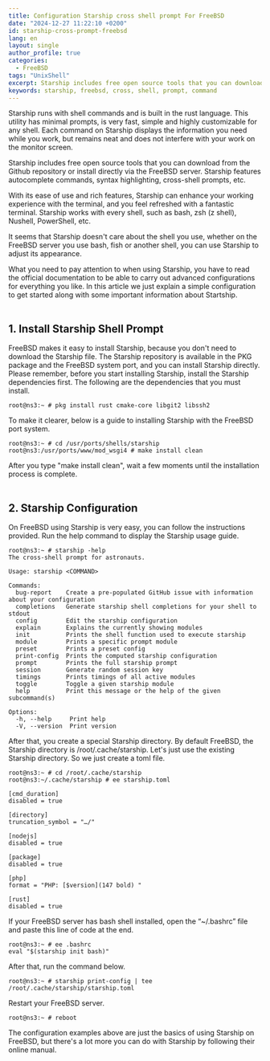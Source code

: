 ```yaml
---
title: Configuration Starship cross shell prompt For FreeBSD
date: "2024-12-27 11:22:10 +0200"
id: starship-cross-prompt-freebsd
lang: en
layout: single
author_profile: true
categories:
  - FreeBSD
tags: "UnixShell"
excerpt: Starship includes free open source tools that you can download from the Github repository or install directly via the FreeBSD server
keywords: starship, freebsd, cross, shell, prompt, command
---
```


Starship runs with shell commands and is built in the rust language. This utility has minimal prompts, is very fast, simple and highly customizable for any shell. Each command on Starship displays the information you need while you work, but remains neat and does not interfere with your work on the monitor screen.

Starship includes free open source tools that you can download from the Github repository or install directly via the FreeBSD server. Starship features autocomplete commands, syntax highlighting, cross-shell prompts, etc.

With its ease of use and rich features, Starship can enhance your working experience with the terminal, and you feel refreshed with a fantastic terminal. Starship works with every shell, such as bash, zsh (z shell), Nushell, PowerShell, etc.

It seems that Starship doesn't care about the shell you use, whether on the FreeBSD server you use bash, fish or another shell, you can use Starship to adjust its appearance.

What you need to pay attention to when using Starship, you have to read the official documentation to be able to carry out advanced configurations for everything you like. In this article we just explain a simple configuration to get started along with some important information about Startship.<br><br/>
## 1. Install Starship Shell Prompt
FreeBSD makes it easy to install Starship, because you don't need to download the Starship file. The Starship repository is available in the PKG package and the FreeBSD system port, and you can install Starship directly. Please remember, before you start installing Starship, install the Starship dependencies first. The following are the dependencies that you must install.

```
root@ns3:~ # pkg install rust cmake-core libgit2 libssh2
```

To make it clearer, below is a guide to installing Starship with the FreeBSD port system.

```
root@ns3:~ # cd /usr/ports/shells/starship
root@ns3:/usr/ports/www/mod_wsgi4 # make install clean
```

After you type "make install clean", wait a few moments until the installation process is complete.<br><br/>
## 2. Starship Configuration
On FreeBSD using Starship is very easy, you can follow the instructions provided. Run the help command to display the Starship usage guide.

```
root@ns3:~ # starship -help
The cross-shell prompt for astronauts.

Usage: starship <COMMAND>

Commands:
  bug-report    Create a pre-populated GitHub issue with information about your configuration
  completions   Generate starship shell completions for your shell to stdout
  config        Edit the starship configuration
  explain       Explains the currently showing modules
  init          Prints the shell function used to execute starship
  module        Prints a specific prompt module
  preset        Prints a preset config
  print-config  Prints the computed starship configuration
  prompt        Prints the full starship prompt
  session       Generate random session key
  timings       Prints timings of all active modules
  toggle        Toggle a given starship module
  help          Print this message or the help of the given subcommand(s)

Options:
  -h, --help     Print help
  -V, --version  Print version
```

After that, you create a special Starship directory. By default FreeBSD, the Starship directory is /root/.cache/starship. Let's just use the existing Starship directory. So we just create a toml file.

```
root@ns3:~ # cd /root/.cache/starship
root@ns3:~/.cache/starship # ee starship.toml

[cmd_duration]
disabled = true

[directory]
truncation_symbol = "…/"

[nodejs]
disabled = true

[package]
disabled = true

[php]
format = "PHP: [$version](147 bold) "

[rust]
disabled = true
```

If your FreeBSD server has bash shell installed, open the “~/.bashrc” file and paste this line of code at the end.

```
root@ns3:~ # ee .bashrc
eval "$(starship init bash)"
```

After that, run the command below.

```
root@ns3:~ # starship print-config | tee /root/.cache/starship/starship.toml
```

Restart your FreeBSD server.

```
root@ns3:~ # reboot
```

The configuration examples above are just the basics of using Starship on FreeBSD, but there's a lot more you can do with Starship by following their online manual.

